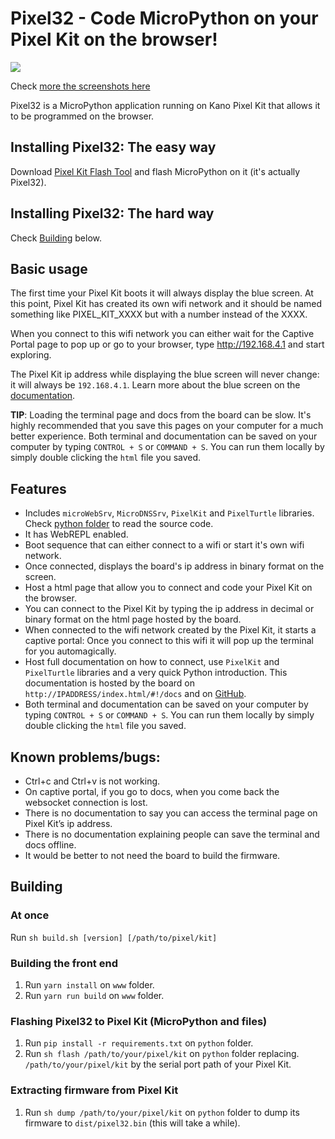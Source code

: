 # Pixel32 - Code MicroPython on your Pixel Kit on the browser!

![](https://i.imgur.com/lazlVfu.png)

Check [more the screenshots here](https://imgur.com/gallery/I3k4XAL)

Pixel32 is a MicroPython application running on Kano Pixel Kit that allows it to be programmed on the browser.

## Installing Pixel32: The easy way

Download [Pixel Kit Flash Tool](https://github.com/murilopolese/kano-pixel-kit-flash-tool) and flash MicroPython on it (it's actually Pixel32).

## Installing Pixel32: The hard way

Check [Building](#building) below.

## Basic usage

The first time your Pixel Kit boots it will always display the blue screen. At this point, Pixel Kit has created its own wifi network and it should be named something like PIXEL_KIT_XXXX but with a number instead of the XXXX.

When you connect to this wifi network you can either wait for the Captive Portal page to pop up or go to your browser, type http://192.168.4.1 and start exploring.

The Pixel Kit ip address while displaying the blue screen will never change: it will always be `192.168.4.1`. Learn more about the blue screen on the [documentation](www/docs.md#boot-screens).

**TIP**: Loading the terminal page and docs from the board can be slow. It's highly recommended that you save this pages on your computer for a much better experience. Both terminal and documentation can be saved on your computer by typing `CONTROL + S` or `COMMAND + S`. You can run them locally by simply double clicking the `html` file you saved.

## Features

- Includes `microWebSrv`, `MicroDNSSrv`, `PixelKit` and `PixelTurtle` libraries. Check [python folder](python) to read the source code.
- It has WebREPL enabled.
- Boot sequence that can either connect to a wifi or start it's own wifi network.
- Once connected, displays the board's ip address in binary format on the screen.
- Host a html page that allow you to connect and code your Pixel Kit on the browser.
- You can connect to the Pixel Kit by typing the ip address in decimal or binary format on the html page hosted by the board.
- When connected to the wifi network created by the Pixel Kit, it starts a captive portal: Once you connect to this wifi it will pop up the terminal for you automagically.
- Host full documentation on how to connect, use `PixelKit` and `PixelTurtle` libraries and a very quick Python introduction. This documentation is hosted by the board on `http://IPADDRESS/index.html/#!/docs` and on [GitHub](www/docs.md).
- Both terminal and documentation can be saved on your computer by typing `CONTROL + S` or `COMMAND + S`. You can run them locally by simply double clicking the `html` file you saved.

## Known problems/bugs:

- Ctrl+c and Ctrl+v is not working.
- On captive portal, if you go to docs, when you come back the websocket connection is lost.
- There is no documentation to say you can access the terminal page on Pixel Kit’s ip address.
- There is no documentation explaining people can save the terminal and docs offline.
- It would be better to not need the board to build the firmware.

## Building

### At once

Run `sh build.sh [version] [/path/to/pixel/kit]`

### Building the front end

1. Run `yarn install` on `www` folder.
1. Run `yarn run build` on `www` folder.

### Flashing Pixel32 to Pixel Kit (MicroPython and files)

1. Run `pip install -r requirements.txt` on `python` folder.
1. Run `sh flash /path/to/your/pixel/kit` on `python` folder replacing. `/path/to/your/pixel/kit` by the serial port path of your Pixel Kit.

### Extracting firmware from Pixel Kit

1. Run `sh dump /path/to/your/pixel/kit` on `python` folder to dump its firmware to `dist/pixel32.bin` (this will take a while).
